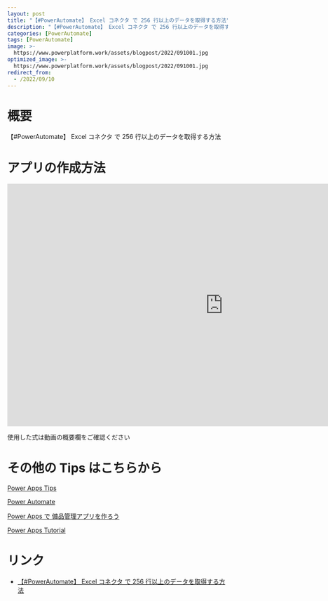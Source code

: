 ```yaml
---
layout: post
title: "【#PowerAutomate】 Excel コネクタ で 256 行以上のデータを取得する方法"
description: "【#PowerAutomate】 Excel コネクタ で 256 行以上のデータを取得する方法を動画で分かりやすく解説"
categories: [PowerAutomate]
tags: [PowerAutomate]
image: >-
  https://www.powerplatform.work/assets/blogpost/2022/091001.jpg
optimized_image: >-
  https://www.powerplatform.work/assets/blogpost/2022/091001.jpg
redirect_from:
  - /2022/09/10
---
```



#  概要

【#PowerAutomate】 Excel コネクタ で 256 行以上のデータを取得する方法


# アプリの作成方法

<iframe width="983" height="553" src="https://www.youtube.com/embed/tXe-YHJItps" title="YouTube video player" frameborder="0" allow="accelerometer; autoplay; clipboard-write; encrypted-media; gyroscope; picture-in-picture" allowfullscreen></iframe>


使用した式は動画の概要欄をご確認ください


# その他の Tips はこちらから

[Power Apps Tips](https://www.youtube.com/watch?v=VrAQf3JQ7yM&list=PLVhFi1fb3DqakSLVMn22DDcySXh9jtzi- )


[Power Automate](https://www.youtube.com/watch?v=-YnJYT0ASEM&list=PLVhFi1fb3Dqbzic6GieqnLFgD3aTj-eHA)


[Power Apps で 備品管理アプリを作ろう](https://www.youtube.com/playlist?list=PLVhFi1fb3DqZM3HKb8Hea6XEL96990Fyn)


[Power Apps Tutorial](https://www.youtube.com/playlist?list=PLVhFi1fb3DqalxpL974VvAJvV4iWoSbe_)


# リンク


- [【#PowerAutomate】 Excel コネクタ で 256 行以上のデータを取得する方法](https://www.youtube.com/watch?v=tXe-YHJItps)

